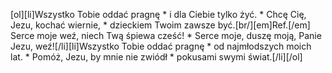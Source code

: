 [ol][li]Wszystko Tobie oddać pragnę * i dla Ciebie tylko żyć. * Chcę Cię, Jezu, kochać wiernie, * dzieckiem Twoim zawsze być.[br/][em]Ref.[/em] Serce moje weź, niech Twą śpiewa cześć! * Serce moje, duszę moją, Panie Jezu, weź![/li][li]Wszystko Tobie oddać pragnę * od najmłodszych moich lat. * Pomóż, Jezu, by mnie nie zwiódł * pokusami swymi świat.[/li][/ol]